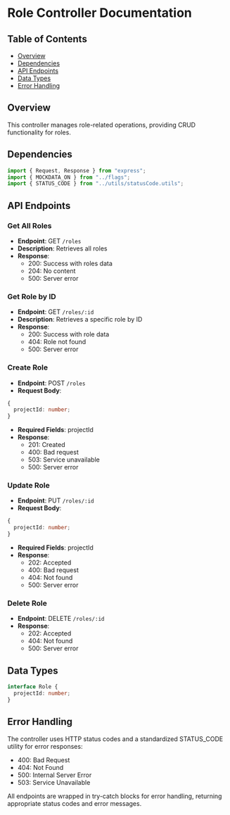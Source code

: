 # Role Controller Documentation

## Table of Contents

- [Overview](#overview)
- [Dependencies](#dependencies)
- [API Endpoints](#api-endpoints)
- [Data Types](#data-types)
- [Error Handling](#error-handling)

## Overview

This controller manages role-related operations, providing CRUD functionality for roles.

## Dependencies

```typescript
import { Request, Response } from "express";
import { MOCKDATA_ON } from "../flags";
import { STATUS_CODE } from "../utils/statusCode.utils";
```

## API Endpoints

### Get All Roles

- **Endpoint**: GET `/roles`
- **Description**: Retrieves all roles
- **Response**:
  - 200: Success with roles data
  - 204: No content
  - 500: Server error

### Get Role by ID

- **Endpoint**: GET `/roles/:id`
- **Description**: Retrieves a specific role by ID
- **Response**:
  - 200: Success with role data
  - 404: Role not found
  - 500: Server error

### Create Role

- **Endpoint**: POST `/roles`
- **Request Body**:

```typescript
{
  projectId: number;
}
```

- **Required Fields**: projectId
- **Response**:
  - 201: Created
  - 400: Bad request
  - 503: Service unavailable
  - 500: Server error

### Update Role

- **Endpoint**: PUT `/roles/:id`
- **Request Body**:

```typescript
{
  projectId: number;
}
```

- **Required Fields**: projectId
- **Response**:
  - 202: Accepted
  - 400: Bad request
  - 404: Not found
  - 500: Server error

### Delete Role

- **Endpoint**: DELETE `/roles/:id`
- **Response**:
  - 202: Accepted
  - 404: Not found
  - 500: Server error

## Data Types

```typescript
interface Role {
  projectId: number;
}
```

## Error Handling

The controller uses HTTP status codes and a standardized STATUS_CODE utility for error responses:

- 400: Bad Request
- 404: Not Found
- 500: Internal Server Error
- 503: Service Unavailable

All endpoints are wrapped in try-catch blocks for error handling, returning appropriate status codes and error messages.
